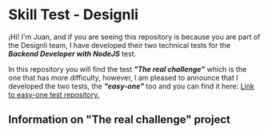 # Skill Test - Designli
¡Hi! I'm Juan, and if you are seeing this repository is because you are part of the Designli team, I have developed their two technical tests for the **_Backend Developer with NodeJS_** test.

In this repository you will find the test **_"The real challenge"_** which is the one that has more difficulty, however, I am pleased to announce that I developed the two tests, the **_"easy-one"_** too and you can find it here: [Link to easy-one test repository.](https://github.com/juancalderonx/designli-easy-one)

## Information on "The real challenge" project
